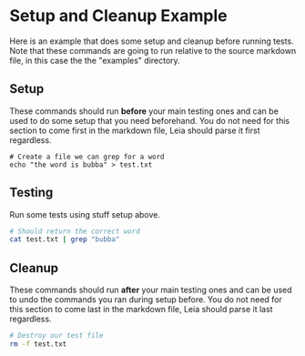 Setup and Cleanup Example
=========================

Here is an example that does some setup and cleanup before running tests. Note that these commands are going to run relative to the source markdown file, in this case the the "examples" directory.

Setup
-----

These commands should run __before__ your main testing ones and can be used to do some setup that you need beforehand. You do not need for this section to come first in the markdown file, Leia should parse it first regardless.

```
# Create a file we can grep for a word
echo "the word is bubba" > test.txt
```

Testing
-------

Run some tests using stuff setup above.

```bash
# Should return the correct word
cat test.txt | grep "bubba"
```

Cleanup
-------

These commands should run __after__ your main testing ones and can be used to undo the commands you ran during setup before. You do not need for this section to come last in the markdown file, Leia should parse it last regardless.

```bash
# Destroy our test file
rm -f test.txt
```

